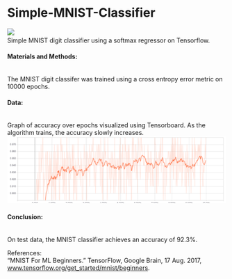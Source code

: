 # Simple-MNIST-Classifier
<img style="margin:auto" src="http://knowm.org/wp-content/uploads/Screen-Shot-2015-08-14-at-2.44.57-PM.png"></img><br>
Simple MNIST digit classifier using a softmax regressor on Tensorflow.

<h4>Materials and Methods:</h4><br>
The MNIST digit classifer was trained using a cross entropy error metric on 10000 epochs.

<h4>Data:</h4><br>
Graph of accuracy over epochs visualized using Tensorboard. As the algorithm trains, the accuracy slowly increases.
<img src="accuracy.PNG"></img>

<h4>Conclusion:</h4><br>
On test data, the MNIST classifier achieves an accuracy of 92.3%.

References:<br>
“MNIST For ML Beginners.” TensorFlow, Google Brain, 17 Aug. 2017, www.tensorflow.org/get_started/mnist/beginners.
